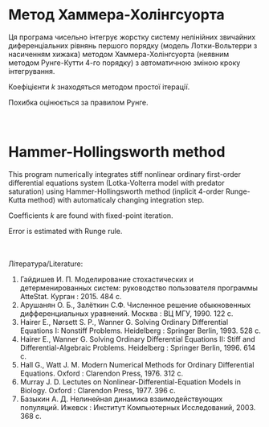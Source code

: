 # Метод Хаммера-Холінгсуорта

Ця програма чисельно інтегрує жорстку систему нелінійних звичайних диференціальних рівнянь першого порядку (модель Лотки-Вольтерри з насиченням хижака) методом Хаммера-Холінгсуорта (неявним методом Рунге-Кутти 4-го порядку) з автоматичною зміною кроку інтегрування.

Коефіцієнти _k_ знаходяться методом простої ітерації.

Похибка оцінюється за правилом Рунге.

ᅠ

# Hammer-Hollingsworth method

This program numerically integrates stiff nonlinear ordinary first-order differential equations system (Lotka-Volterra model with predator saturation) using Hammer-Hollingsworth method (inplicit 4-order Runge-Kutta method) with automaticaly changing integration step.

Coefficients _k_ are found with fixed-point iteration.

Error is estimated with Runge rule.

ᅠ

Література/Literature:
1. Гайдишев И. П. Моделирование стохастических и детерменированных систем: руководство пользователя программы AtteStat. Курган : 2015. 484 с.
2. Арушанян О. Б., Залёткин С.Ф. Численное решение обыкновенных дифференциальных уравнений. Москва : ВЦ МГУ, 1990. 122 с.
3. Hairer E., Nørsett S. P., Wanner G. Solving Ordinary Differential Equations I: Nonstiff Problems. Heidelberg : Springer Berlin, 1993. 528 с.
4. Hairer E., Wanner G. Solving Ordinary Differential Equations II: Stiff and Differential-Algebraic Problems. Heidelberg : Springer Berlin, 1996. 614 с.
5. Hall G., Watt J. M. Modern Numerical Methods for Ordinary Differential Equations. Oxford : Clarendon Press, 1976. 312 c.
6. Murray J. D. Lectutes on Nonlinear-Differential-Equation Models in Biology. Oxford : Clarendon Press, 1977. 396 c.
7. Базыкин А. Д. Нелинейная динамика взаимодействующих популяций. Ижевск : Институт Компьютерных Исследований, 2003. 368 с.
